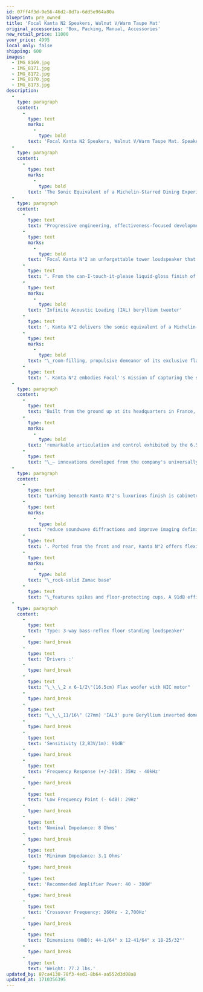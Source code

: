 ```yaml
---
id: 07ff4f3d-9e56-46d2-8d7a-6dd5e964a80a
blueprint: pre_owned
title: 'Focal Kanta N2 Speakers, Walnut V/Warm Taupe Mat'
original_accessories: 'Box, Packing, Manual, Accessories'
new_retail_price: 11000
your_price: 4995
local_only: false
shipping: 600
images:
  - IMG_8169.jpg
  - IMG_8171.jpg
  - IMG_8172.jpg
  - IMG_8170.jpg
  - IMG_8173.jpg
description:
  -
    type: paragraph
    content:
      -
        type: text
        marks:
          -
            type: bold
        text: 'Focal Kanta N2 Speakers, Walnut V/Warm Taupe Mat. Speakers are in excellent physical and functional condition with original boxes, packing and accessories. Speakers sell as new for $11,000.00'
  -
    type: paragraph
    content:
      -
        type: text
        marks:
          -
            type: bold
        text: 'The Sonic Equivalent of a Michelin-Starred Dining Experience: Internationally Praised Focal Kanta N°2 Tower Loudspeakers Play with Smoothness, Scope, and Sophistication'
  -
    type: paragraph
    content:
      -
        type: text
        text: "Progressive engineering, effectiveness-focused development, and an elegant flair for style make the\_"
      -
        type: text
        marks:
          -
            type: bold
        text: 'Focal Kanta N°2 an unforgettable tower loudspeaker that sounds as good as it looks'
      -
        type: text
        text: ". From the can-I-touch-it-please liquid-gloss finish of its stunning color options to the sultry, sweet high frequencies created by its\_"
      -
        type: text
        marks:
          -
            type: bold
        text: 'Infinite Acoustic Loading (IAL) beryllium tweeter'
      -
        type: text
        text: ', Kanta N°2 delivers the sonic equivalent of a Michelin-starred dining experience. Its ability to conjure holographic images and subtle details from even ordinary recordings is matched only by the'
      -
        type: text
        marks:
          -
            type: bold
        text: "\_room-filling, propulsive demeanor of its exclusive flax-fiber woofers"
      -
        type: text
        text: '. Kanta N°2 embodies Focal''s mission of capturing the sensory experience of musical performances.'
  -
    type: paragraph
    content:
      -
        type: text
        text: "Built from the ground up at its headquarters in France, Focal uses locally grown flax for Kanta N°2's woofers due to its incredible durability and light weight. Arranging the material in a unique glass-fiber sandwich design enables Kanta N°2 to deliver transients with megabit-like speed. The\_"
      -
        type: text
        marks:
          -
            type: bold
        text: 'remarkable articulation and control exhibited by the 6.5-inch midrange driver and two 6.5-inch woofers owe to TMD (Tuned Mass Damping) suspension and NIC (Neutral Inductive Circuit) motors'
      -
        type: text
        text: "\_– innovations developed from the company's universally acclaimed Utopia and Sopra Series. This specialized approach to driver design significantly improves definition and reduces internal resonances. As a result of all the bleeding-edge technology, you'll hear a startling level of transparency that'll have you jumping in your seat at the thwack of a kick drum and marveling at the explosive dynamics of an orchestral crescendo."
  -
    type: paragraph
    content:
      -
        type: text
        text: "Lurking beneath Kanta N°2's luxurious finish is cabinetry made of molded, high-density polymer – a material significantly better at damping vibrations than the MDF commonly used in other speakers. Rounded baffle edges further\_"
      -
        type: text
        marks:
          -
            type: bold
        text: 'reduce soundwave diffractions and improve imaging definition'
      -
        type: text
        text: '. Ported from the front and rear, Kanta N°2 offers flexible room placement options while its'
      -
        type: text
        marks:
          -
            type: bold
        text: "\_rock-solid Zamac base"
      -
        type: text
        text: "\_features spikes and floor-protecting cups. A 91dB efficiency rating means Kanta N°2 can be easily driven by a wide variety of amplifiers. Grace-note touches like an elegant, glass-covered top and sonically transparent magnetic grilles make Kanta N°2 a prime example of Focal's commitment to the highest quality fit and finish."
  -
    type: paragraph
    content:
      -
        type: text
        text: 'Type: 3-way bass-reflex floor standing loudspeaker'
      -
        type: hard_break
      -
        type: text
        text: 'Drivers :'
      -
        type: hard_break
      -
        type: text
        text: "\_\_\_2 x 6-1/2\"(16.5cm) Flax woofer with NIC motor"
      -
        type: hard_break
      -
        type: text
        text: "\_\_\_11/16\" (27mm) 'IAL3' pure Beryllium inverted dome tweeter"
      -
        type: hard_break
      -
        type: text
        text: 'Sensitivity (2,83V/1m): 91dB'
      -
        type: hard_break
      -
        type: text
        text: 'Frequency Response (+/-3dB): 35Hz - 40kHz'
      -
        type: hard_break
      -
        type: text
        text: 'Low Frequency Point (- 6dB): 29Hz'
      -
        type: hard_break
      -
        type: text
        text: 'Nominal Impedance: 8 Ohms'
      -
        type: hard_break
      -
        type: text
        text: 'Minimum Impedance: 3.1 Ohms'
      -
        type: hard_break
      -
        type: text
        text: 'Recommended Amplifier Power: 40 - 300W'
      -
        type: hard_break
      -
        type: text
        text: 'Crossover Frequency: 260Hz - 2,700Hz'
      -
        type: hard_break
      -
        type: text
        text: 'Dimensions (HWD): 44-1/64" x 12-41/64" x 18-25/32"'
      -
        type: hard_break
      -
        type: text
        text: 'Weight: 77.2 lbs.'
updated_by: 87ca4130-78f3-4ed1-8b64-aa552d3d08a8
updated_at: 1710356395
---
```

